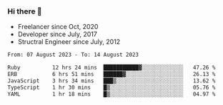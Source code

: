 ### Hi there 👋

- Freelancer since Oct, 2020
- Developer since July, 2017
- Structral Engineer since July, 2012

<!--START_SECTION:waka-->

```txt
From: 07 August 2023 - To: 14 August 2023

Ruby          12 hrs 24 mins  ███████████▓░░░░░░░░░░░░░   47.26 %
ERB           6 hrs 51 mins   ██████▓░░░░░░░░░░░░░░░░░░   26.13 %
JavaScript    3 hrs 34 mins   ███▒░░░░░░░░░░░░░░░░░░░░░   13.62 %
TypeScript    1 hr 30 mins    █▒░░░░░░░░░░░░░░░░░░░░░░░   05.76 %
YAML          1 hr 18 mins    █▒░░░░░░░░░░░░░░░░░░░░░░░   04.97 %
```

<!--END_SECTION:waka-->
